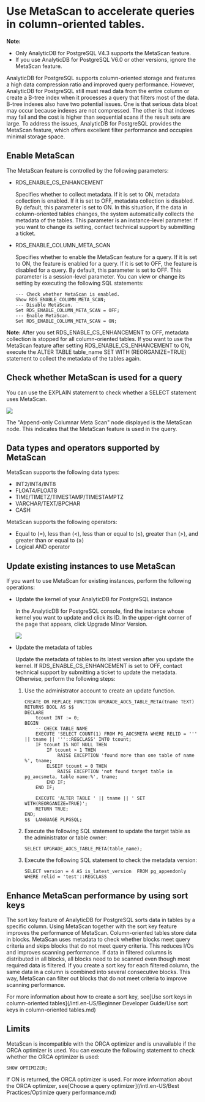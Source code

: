 # Use MetaScan to accelerate queries in column-oriented tables.

**Note:**

-   Only AnalyticDB for PostgreSQL V4.3 supports the MetaScan feature.
-   If you use AnalyticDB for PostgreSQL V6.0 or other versions, ignore the MetaScan feature.

AnalyticDB for PostgreSQL supports column-oriented storage and features a high data compression ratio and improved query performance. However, AnalyticDB for PostgreSQL still must read data from the entire column or create a B-tree index when it processes a query that filters most of the data. B-tree indexes also have two potential issues. One is that serious data bloat may occur because indexes are not compressed. The other is that indexes may fail and the cost is higher than sequential scans if the result sets are large. To address the issues, AnalyticDB for PostgreSQL provides the MetaScan feature, which offers excellent filter performance and occupies minimal storage space.

## Enable MetaScan

The MetaScan feature is controlled by the following parameters:

-   RDS\_ENABLE\_CS\_ENHANCEMENT

    Specifies whether to collect metadata. If it is set to ON, metadata collection is enabled. If it is set to OFF, metadata collection is disabled. By default, this parameter is set to ON. In this situation, if the data in column-oriented tables changes, the system automatically collects the metadata of the tables. This parameter is an instance-level parameter. If you want to change its setting, contact technical support by submitting a ticket.

-   RDS\_ENABLE\_COLUMN\_META\_SCAN

    Specifies whether to enable the MetaScan feature for a query. If it is set to ON, the feature is enabled for a query. If it is set to OFF, the feature is disabled for a query. By default, this parameter is set to OFF. This parameter is a session-level parameter. You can view or change its setting by executing the following SQL statements:

    ```
    --- Check whether MetaScan is enabled.
    Show RDS_ENABLE_COLUMN_META_SCAN;
    --- Disable MetaScan.
    Set RDS_ENABLE_COLUMN_META_SCAN = OFF;
    --- Enable MetaScan.
    Set RDS_ENABLE_COLUMN_META_SCAN = ON;
    ```


**Note:** After you set RDS\_ENABLE\_CS\_ENHANCEMENT to OFF, metadata collection is stopped for all column-oriented tables. If you want to use the MetaScan feature after setting RDS\_ENABLE\_CS\_ENHANCEMENT to ON, execute the ALTER TABLE table\_name SET WITH \(REORGANIZE=TRUE\) statement to collect the metadata of the tables again.

## Check whether MetaScan is used for a query

You can use the EXPLAIN statement to check whether a SELECT statement uses MetaScan.

![](https://static-aliyun-doc.oss-accelerate.aliyuncs.com/assets/img/en-US/1166177951/p65633.png)

The "Append-only Columnar Meta Scan" node displayed is the MetaScan node. This indicates that the MetaScan feature is used in the query.

## Data types and operators supported by MetaScan

MetaScan supports the following data types:

-   INT2/INT4/INT8
-   FLOAT4/FLOAT8
-   TIME/TIMETZ/TIMESTAMP/TIMESTAMPTZ
-   VARCHAR/TEXT/BPCHAR
-   CASH

MetaScan supports the following operators:

-   Equal to \(=\), less than \(<\), less than or equal to \(≤\), greater than \(\>\), and greater than or equal to \(≥\)
-   Logical AND operator

## Update existing instances to use MetaScan

If you want to use MetaScan for existing instances, perform the following operations:

-   Update the kernel of your AnalyticDB for PostgreSQL instance

    In the AnalyticDB for PostgreSQL console, find the instance whose kernel you want to update and click its ID. In the upper-right corner of the page that appears, click Upgrade Minor Version.

    ![](../images/p65635.png)

-   Update the metadata of tables

    Update the metadata of tables to its latest version after you update the kernel. If RDS\_ENABLE\_CS\_ENHANCEMENT is set to OFF, contact technical support by submitting a ticket to update the metadata. Otherwise, perform the following steps:

    1.  Use the administrator account to create an update function.

        ```
        CREATE OR REPLACE FUNCTION UPGRADE_AOCS_TABLE_META(tname TEXT) RETURNS BOOL AS $$
        DECLARE
            tcount INT := 0;
        BEGIN
            -- CHECK TABLE NAME
            EXECUTE 'SELECT COUNT(1) FROM PG_AOCSMETA WHERE RELID = ''' || tname || '''::REGCLASS' INTO tcount;
            IF tcount IS NOT NULL THEN
                IF tcount > 1 THEN
                    RAISE EXCEPTION 'found more than one table of name %', tname;
                ELSEIF tcount = 0 THEN
                    RAISE EXCEPTION 'not found target table in pg_aocsmeta, table name:%', tname;
                END IF;
            END IF;
        
            EXECUTE 'ALTER TABLE ' || tname || ' SET WITH(REORGANIZE=TRUE)';
            RETURN TRUE;
        END;
        $$  LANGUAGE PLPGSQL;
        ```

    2.  Execute the following SQL statement to update the target table as the administrator or table owner:

        ```
        SELECT UPGRADE_AOCS_TABLE_META(table_name);
        ```

    3.  Execute the following SQL statement to check the metadata version:

        ```
        SELECT version = 4 AS is_latest_version  FROM pg_appendonly WHERE relid = 'test'::REGCLASS
        ```


## Enhance MetaScan performance by using sort keys

The sort key feature of AnalyticDB for PostgreSQL sorts data in tables by a specific column. Using MetaScan together with the sort key feature improves the performance of MetaScan. Column-oriented tables store data in blocks. MetaScan uses metadata to check whether blocks meet query criteria and skips blocks that do not meet query criteria. This reduces I/Os and improves scanning performance. If data in filtered columns is distributed in all blocks, all blocks need to be scanned even though most required data is filtered. If you create a sort key for each filtered column, the same data in a column is combined into several consecutive blocks. This way, MetaScan can filter out blocks that do not meet criteria to improve scanning performance.

For more information about how to create a sort key, see[Use sort keys in column-oriented tables](/intl.en-US/Beginner Developer Guide/Use sort keys in column-oriented tables.md)

## Limits

MetaScan is incompatible with the ORCA optimizer and is unavailable if the ORCA optimizer is used. You can execute the following statement to check whether the ORCA optimizer is used:

```
SHOW OPTIMIZER;
```

If ON is returned, the ORCA optimizer is used. For more information about the ORCA optimizer, see[Choose a query optimizer](/intl.en-US/Best Practices/Optimize query performance.md)

